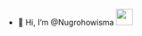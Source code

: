 - 👋 Hi, I’m @Nugrohowisma <img src="https://media.giphy.com/media/dxn6fRlTIShoeBr69N/giphy.gif" width="30">

<!---
Nugrohowisma/Nugrohowisma is a ✨ special ✨ repository because its `README.md` (this file) appears on your GitHub profile.
You can click the Preview link to take a look at your changes.
--->
